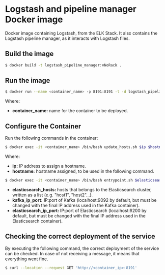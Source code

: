# Logstash and pipeline manager Docker image

Docker image containing Logstash, from the ELK Stack. It also contains the Logstash pipeline manager, as it interacts with Logstash files.

## Build the image

```sh
$ docker build -t logstash_pipeline_manager:vNoRack .
```

## Run the image

```sh
$ docker run --name <container_name> -p 8191:8191 -t -d logstash_pipeline_manager:vNoRack
```

Where:

* **container_name:** name for the container to be deployed.

## Configure the Container

Run the following commands in the container:

```sh
$ docker exec -it <container_name> /bin/bash update_hosts.sh $ip $hostname
```

Where:

* **ip:** IP address to assign a hostname.
* **hostname:** hostname assigned, to be used in the following command.

```sh
$ docker exec -it <container_name> /bin/bash entrypoint.sh $elasticsearch_hosts $kafka_ip_port $elasticsearch_ip_port
```

* **elasticsearch_hosts:** hosts that belongs to the Elasticsearch cluster, written as a list (e.g. \"host1\", \"host2\"...).
* **kafka_ip_port:** IP:port of Kafka (localhost:9092 by default, but must be changed with the final IP address used in the Kafka container).
* **elasticsearch_ip_port:** IP:port of Elasticsearch (localhost:9200 by default, but must be changed with the final IP address used in the Elasticsearch container).

## Checking the correct deployment of the service

By executing the following command, the correct deployment of the service can be checked. In case of not receiving a message, it means that everything went fine.

```sh
$ curl --location --request GET 'http://<container_ip>:8191'
```
